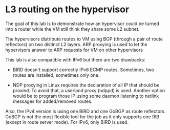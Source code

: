 # L3 routing on the hypervisor

The goal of this lab is to demonstrate how an hypervisor could be
turned into a router while the VM still think they share some L2
subnet.

The hypervisors distribute routes to VM using BGP (through a pair of
route reflectors) on two distinct L2 layers. ARP proxying is used to
let the hypervisors answer to ARP requests for VM on other hypervisors

This lab is also compatible with IPv6 but there are two drawbacks:

 - BIRD doesn't support correctly IPv6 ECMP routes. Sometimes, two
   routes are installed, sometimes only one.

 - NDP proxying in Linux requires the declaration of all IP that
   should be proxied. To avoid that, a userland proxy (ndppd) is
   used. Another option would be to program those IP using some daemon
   listening to netlink messages for added/removed routes.

Also, the IPv4 version is using one BIRD and one GoBGP as route
reflectors. GoBGP is not the most flexible tool for the job as it only
supports one RIB (except in route server mode). For IPv6, only BIRD is
used.
